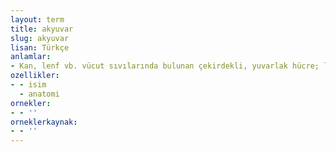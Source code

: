 ```yaml
---
layout: term
title: akyuvar
slug: akyuvar
lisan: Türkçe
anlamlar:
- Kan, lenf vb. vücut sıvılarında bulunan çekirdekli, yuvarlak hücre; lökosit
ozellikler:
- - isim
  - anatomi
ornekler:
- - ''
orneklerkaynak:
- - ''
---
```

